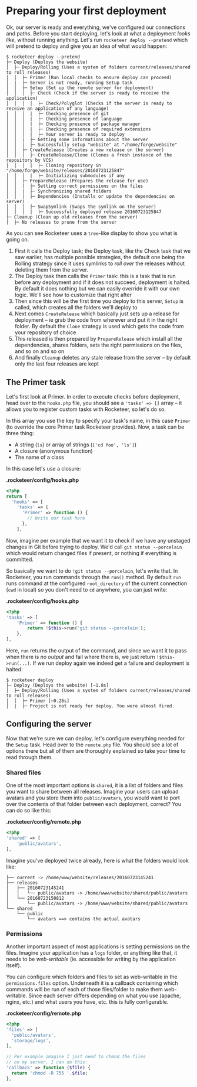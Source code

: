 # Preparing your first deployment

Ok, our server is ready and everything, we've configured our connections and paths. Before you start deploying, let's look at what a deployment _looks like_, without running anything. Let's run `rocketeer deploy --pretend` which will pretend to deploy and give you an idea of what would happen:

```shell
$ rocketeer deploy --pretend
├─ Deploy (Deploys the website)
│  ├─ Deploy/Rolling (Uses a system of folders current/releases/shared to roll releases)
│  │  ├─ Primer (Run local checks to ensure deploy can proceed)
│  |  ├─ Server is not ready, running Setup task
│  │  ├─ Setup (Set up the remote server for deployment)
│  │  │  ├─ Check (Check if the server is ready to receive the application)
│  │  │  │  ├─ Check/Polyglot (Checks if the server is ready to receive an application of any language)
│  │  │  |  ├─ Checking presence of git
│  │  │  |  ├─ Checking presence of language
│  │  │  |  ├─ Checking presence of package manager
│  │  │  |  ├─ Checking presence of required extensions
│  │  │  |  ├─ Your server is ready to deploy
│  │  |  ├─ Getting some informations about the server
│  │  |  ├─ Successfully setup "website" at "/home/forge/website"
│  │  ├─ CreateRelease (Creates a new release on the server)
│  │  │  ├─ CreateRelease/Clone (Clones a fresh instance of the repository by VCS)
│  │  │  |  ├─ Cloning repository in "/home/forge/website/releases/20160723125847"
│  │  │  |  ├─ Initializing submodules if any
│  │  ├─ PrepareRelease (Prepares the release for use)
│  │  |  ├─ Setting correct permissions on the files
│  │  |  ├─ Synchronizing shared folders
│  │  │  ├─ Dependencies (Installs or update the dependencies on server)
│  │  │  ├─ SwapSymlink (Swaps the symlink on the server)
│  │  │  |  ├─ Successfully deployed release 20160723125847
├─ Cleanup (Clean up old releases from the server)
|  ├─ No releases to prune from the server
```

As you can see Rocketeer uses a `tree`-like display to show you what is going on.

1. First it calls the Deploy task; the Deploy task, like the Check task that we saw earlier, has multiple possible strategies, the default one being the Rolling strategy since it uses symlinks to _roll over_ the releases without deleting them from the server.
2. The Deploy task then calls the `Primer` task: this is a task that is run before any deployment and if it does not succeed, deployment is halted. By default it does nothing but we can easily override it with our own logic. We'll see how to customize that right after
3. Then since this will be the first time you deploy to this server, `Setup` is called, which creates all the folders we'll deploy to
4. Next comes `CreateRelease` which basically just sets up a release for deployment – ie grab the code from wherever and put it in the right folder. By default the `Clone` strategy is used which gets the code from your repository of choice
5. This released is then prepared by `PrepareRelease` which install all the dependencies, shares folders, sets the right permissions on the files, and so on and so on
6. And finally `Cleanup` deletes any stale release from the server – by default only the last four releases are kept

## The Primer task

Let's first look at Primer. In order to execute checks before deployment, head over to the `hooks.php` file, you should see a `'tasks' => []` array – it allows you to register custom tasks with Rocketeer, so let's do so.

In this array you use the key to specify your task's name, in this case `Primer` (to override the core Primer task Rocketeer provides). Now, a task can be three thing:

- A string (`ls`) or array of strings (`['cd foo', 'ls']`)
- A closure (anonymous function)
- The name of a class

In this case let's use a closure:

**.rocketeer/config/hooks.php**

```php
<?php
return [
  'hooks' => [
    'tasks' => [
      'Primer' => function () {
        // Write our task here
      },
    ],
```

Now, imagine per example that we want it to check if we have any unstaged changes in Git before trying to deploy. We'd call `git status --porcelain` which would return changed files if present, or nothing if everything is committed.

So basically we want to do `!git status --porcelain`, let's write that. In Rocketeer, you run commands through the `run()` method. By default `run` runs command at the configured `root_directory` of the current connection (`cwd` in local) so you don't need to `cd` anywhere, you can just write:

**.rocketeer/config/hooks.php**

```php
<?php
'tasks' => [
    'Primer' => function () {
        return !$this->run('git status --porcelain');
    },
],
```

Here, `run` returns the output of the command, and since we want it to pass when there is _no output_ and fail where there is, we just return `!$this->run(...)`. If we run deploy again we indeed get a failure and deployment is halted:

```shell
$ rocketeer deploy
├─ Deploy (Deploys the website) [~1.8s]
│  ├─ Deploy/Rolling (Uses a system of folders current/releases/shared to roll releases)
│  │  ├─ Primer [~0.26s]
│  |  ├─ Project is not ready for deploy. You were almost fired.
```

## Configuring the server

Now that we're sure we can deploy, let's configure everything needed for the `Setup` task. Head over to the `remote.php` file. You should see a lot of options there but all of them are thoroughly explained so take your time to read through them.

### Shared files

One of the most important options is `shared`, it is a list of folders and files you want to share between all releases. Imagine your users can upload avatars and you store them into `public/avatars`, you would want to port over the contents of that folder between each deployment, correct? You can do so like this:

**.rocketeer/config/remote.php**

```php
<?php
'shared' => [
    'public/avatars',
],
```

Imagine you've deployed twice already, here is what the folders would look like:

```
├── current -> /home/www/website/releases/20160723145241
├── releases
│   ├── 20160723145241
│   │   └── public/avatars -> /home/www/website/shared/public/avatars
│   └── 20160723150812
│       └── public/avatars -> /home/www/website/shared/public/avatars
└── shared
    └── public
        └── avatars ==> contains the actual avatars
```

### Permissions

Another important aspect of most applications is setting permissions on the files. Imagine your application has a `logs` folder, or anything like that, it needs to be _web-writable_ (ie. accessible for writing by the application itself).

You can configure which folders and files to set as web-writable in the `permissions.files` option. Underneath it is a callback containing which commands will be run of each of those files/folder to make them web-writable. Since each server differs depending on what you use (apache, nginx, etc.) and what users you have, etc. this is fully configurable.

**.rocketeer/config/remote.php**

```php
<?php
'files' => [
  'public/avatars',
  'storage/logs',
],

// Per example imagine I just need to chmod the files
// on my server, I can do this:
'callback' => function ($file) {
  return 'chmod -R 755 '.$file;
},
```
